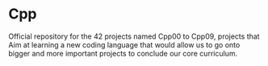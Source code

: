# Cpp
Official repository for the 42 projects named Cpp00 to Cpp09, projects that Aim at learning a new coding language that would allow us to go onto bigger and more important projects to conclude our core curriculum.
